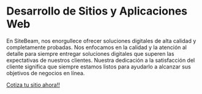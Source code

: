# Desarrollo de Sitios y Aplicaciones Web
En SiteBeam, nos enorgullece ofrecer soluciones digitales de alta calidad y completamente probadas. Nos enfocamos en la calidad y la atención al detalle para siempre entregar soluciones digitales que superen las expectativas de nuestros clientes. Nuestra dedicación a la satisfacción del cliente significa que siempre estamos listos para ayudarlo a alcanzar sus objetivos de negocios en línea.

[Cotiza tu sitio ahora!!](https://wa.link/83449x)